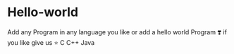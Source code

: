 # Hello-world
Add any  Program in any language you like or add a hello world Program ❣️ if you like give us :star:
C
C++
Java
